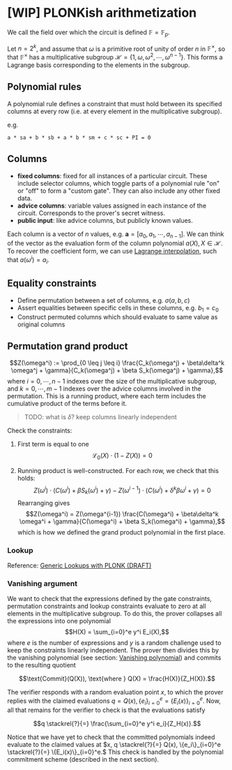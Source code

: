 # [WIP] PLONKish arithmetization

We call the field over which the circuit is defined $\mathbb{F} = \mathbb{F}_p$.

Let $n = 2^k$, and assume that $\omega$ is a primitive root of unity of order $n$ in
$\mathbb{F}^\times$, so that $\mathbb{F}^\times$ has a multiplicative subgroup
$\mathcal{H} = \{1, \omega, \omega^2, \cdots, \omega^{n-1}\}$. This forms a Lagrange
basis corresponding to the elements in the subgroup.

## Polynomial rules
A polynomial rule defines a constraint that must hold between its specified columns at
every row (i.e. at every element in the multiplicative subgroup).

e.g.

```text
a * sa + b * sb + a * b * sm + c * sc + PI = 0
```

## Columns
- **fixed columns**: fixed for all instances of a particular circuit. These include
  selector columns, which toggle parts of a polynomial rule "on" or "off" to form a
  "custom gate". They can also include any other fixed data.
- **advice columns**: variable values assigned in each instance of the circuit.
  Corresponds to the prover's secret witness.
- **public input**: like advice columns, but publicly known values.

Each column is a vector of $n$ values, e.g. $\mathbf{a} = [a_0, a_1, \cdots, a_{n-1}]$. We
can think of the vector as the evaluation form of the column polynomial
$a(X), X \in \mathcal{H}.$ To recover the coefficient form, we can use
[Lagrange interpolation](polynomials.md#lagrange-interpolation), such that
$a(\omega^i) = a_i.$

## Equality constraints
- Define permutation between a set of columns, e.g. $\sigma(a, b, c)$
- Assert equalities between specific cells in these columns, e.g. $b_1 = c_0$
- Construct permuted columns which should evaluate to same value as original columns

## Permutation grand product
$$Z(\omega^i) := \prod_{0 \leq j \leq i} \frac{C_k(\omega^j) + \beta\delta^k \omega^j + \gamma}{C_k(\omega^j) + \beta S_k(\omega^j) + \gamma},$$
where $i = 0, \cdots, n-1$ indexes over the size of the multiplicative subgroup, and
$k = 0, \cdots, m-1$ indexes over the advice columns involved in the permutation. This is
a running product, where each term includes the cumulative product of the terms before it.

> TODO: what is $\delta$? keep columns linearly independent

Check the constraints:

1. First term is equal to one
   $$\mathcal{L}_0(X) \cdot (1 - Z(X)) = 0$$

2. Running product is well-constructed. For each row, we check that this holds:
   $$Z(\omega^i) \cdot{(C(\omega^i) + \beta S_k(\omega^i) + \gamma)} - Z(\omega^{i-1}) \cdot{(C(\omega^i) + \delta^k \beta \omega^i + \gamma)} = 0$$
   Rearranging gives
   $$Z(\omega^i) = Z(\omega^{i-1}) \frac{C(\omega^i) + \beta\delta^k \omega^i + \gamma}{C(\omega^i) + \beta S_k(\omega^i) + \gamma},$$
   which is how we defined the grand product polynomial in the first place.

### Lookup
Reference: [Generic Lookups with PLONK (DRAFT)](/LTPc5f-3S0qNF6MtwD-Tdg?view)

### Vanishing argument
We want to check that the expressions defined by the gate constraints, permutation
constraints and lookup constraints evaluate to zero at all elements in the multiplicative
subgroup. To do this, the prover collapses all the expressions into one polynomial
$$H(X) = \sum_{i=0}^e y^i E_i(X),$$
where $e$ is the number of expressions and $y$ is a random challenge used to keep the
constraints linearly independent. The prover then divides this by the vanishing polynomial
(see section: [Vanishing polynomial](polynomials.md#vanishing-polynomial)) and commits to
the resulting quotient

$$\text{Commit}(Q(X)), \text{where } Q(X) = \frac{H(X)}{Z_H(X)}.$$

The verifier responds with a random evaluation point $x,$ to which the prover replies with
the claimed evaluations $q = Q(x), \{e_i\}_{i=0}^e = \{E_i(x)\}_{i=0}^e.$ Now, all that
remains for the verifier to check is that the evaluations satisfy

$$q \stackrel{?}{=} \frac{\sum_{i=0}^e y^i e_i}{Z_H(x)}.$$

Notice that we have yet to check that the committed polynomials indeed evaluate to the
claimed values at
$x, q \stackrel{?}{=} Q(x), \{e_i\}_{i=0}^e \stackrel{?}{=} \{E_i(x)\}_{i=0}^e.$
This check is handled by the polynomial commitment scheme (described in the next section).
